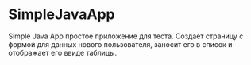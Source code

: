 # SimpleJavaApp
Simple Java App простое приложение для теста. Создает страницу с формой для данных нового пользователя, заносит его в список и отображает его ввиде таблицы.
